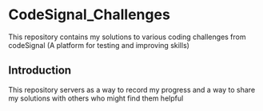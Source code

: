 # CodeSignal_Challenges

This repository contains my solutions to various coding challenges from codeSignal (A platform for testing and improving skills)

## Introduction
This repository servers as a way to record my progress and a way to share my solutions with others who might find them helpful
